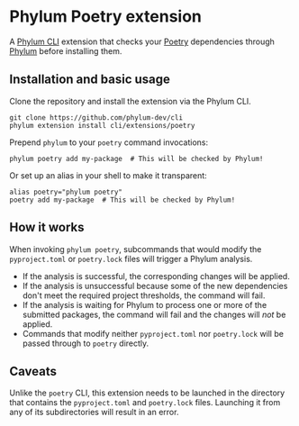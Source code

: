 # Phylum Poetry extension

A [Phylum CLI](phylum-cli) extension that checks your [Poetry][poetry]
dependencies through [Phylum][phylum] before installing them.

## Installation and basic usage

Clone the repository and install the extension via the Phylum CLI.

```console
git clone https://github.com/phylum-dev/cli
phylum extension install cli/extensions/poetry
```

Prepend `phylum` to your `poetry` command invocations:

```console
phylum poetry add my-package  # This will be checked by Phylum!
```

Or set up an alias in your shell to make it transparent:

```console
alias poetry="phylum poetry"
poetry add my-package  # This will be checked by Phylum!
```

## How it works

When invoking `phylum poetry`, subcommands that would modify the
`pyproject.toml` or `poetry.lock` files will trigger a Phylum analysis.

- If the analysis is successful, the corresponding changes will be applied.
- If the analysis is unsuccessful because some of the new dependencies don't
  meet the required project thresholds, the command will fail.
- If the analysis is waiting for Phylum to process one or more of the submitted
  packages, the command will fail and the changes will _not_ be applied.
- Commands that modify neither `pyproject.toml` nor `poetry.lock` will be passed
  through to `poetry` directly.

## Caveats

Unlike the `poetry` CLI, this extension needs to be launched in the directory
that contains the `pyproject.toml` and `poetry.lock` files. Launching it from
any of its subdirectories will result in an error.

[phylum]: https://phylum.io
[phylum-cli]: https://github.com/phylum-dev/cli
[poetry]: https://python-poetry.org/
